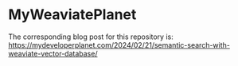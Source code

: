 # MyWeaviatePlanet

The corresponding blog post for this repository is: https://mydeveloperplanet.com/2024/02/21/semantic-search-with-weaviate-vector-database/
